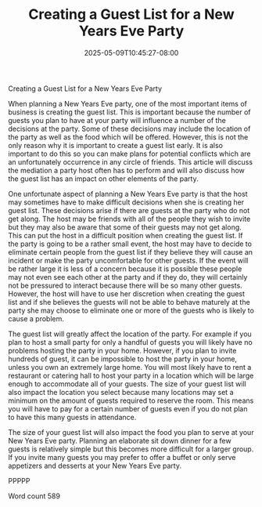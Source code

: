 ﻿---
title: "Creating a Guest List for a New Years Eve Party"
date: 2025-05-09T10:45:27-08:00
description: "New Years Eve Party Planning Tips for Web Success"
featured_image: "/images/New Years Eve Party Planning.jpg"
tags: ["New Years Eve Party Planning"]
---

Creating a Guest List for a New Years Eve Party

When planning a New Years Eve party, one of the most important items of business is creating the guest list. This is important because the number of guests you plan to have at your party will influence a number of the decisions at the party. Some of these decisions may include the location of the party as well as the food which will be offered. However, this is not the only reason why it is important to create a guest list early. It is also important to do this so you can make plans for potential conflicts which are an unfortunately occurrence in any circle of friends. This article will discuss the mediation a party host often has to perform and will also discuss how the guest list has an impact on other elements of the party.

One unfortunate aspect of planning a New Years Eve party is that the host may sometimes have to make difficult decisions when she is creating her guest list. These decisions arise if there are guests at the party who do not get along. The host may be friends with all of the people they wish to invite but they may also be aware that some of their guests may not get along. This can put the host in a difficult position when creating the guest list. If the party is going to be a rather small event, the host may have to decide to eliminate certain people from the guest list if they believe they will cause an incident or make the party uncomfortable for other guests. If the event will be rather large it is less of a concern because it is possible these people may not even see each other at the party and if they do, they will certainly not be pressured to interact because there will be so many other guests. However, the host will have to use her discretion when creating the guest list and if she believes the guests will not be able to behave maturely at the party she may choose to eliminate one or more of the guests who is likely to cause a problem.

The guest list will greatly affect the location of the party. For example if you plan to host a small party for only a handful of guests you will likely have no problems hosting the party in your home. However, if you plan to invite hundreds of guest, it can be impossible to host the party in your home, unless you own an extremely large home. You will most likely have to rent a restaurant or catering hall to host your party in a location which will be large enough to accommodate all of your guests. The size of your guest list will also impact the location you select because many locations may set a minimum on the amount of guests required to reserve the room. This means you will have to pay for a certain number of guests even if you do not plan to have this many guests in attendance.

The size of your guest list will also impact the food you plan to serve at your New Years Eve party. Planning an elaborate sit down dinner for a few guests is relatively simple but this becomes more difficult for a larger group. If you invite many guests you may prefer to offer a buffet or only serve appetizers and desserts at your New Years Eve party. 

PPPPP

Word count 589

